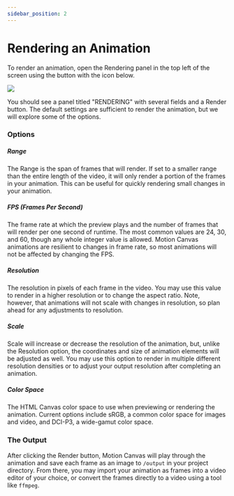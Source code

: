 ```yaml
---
sidebar_position: 2
---
```


# Rendering an Animation

To render an animation, open the Rendering panel in the top left of the screen
using the button with the icon below.

![](/img/rendering_icon.svg)

You should see a panel titled "RENDERING" with several fields and a Render
button. The default settings are sufficient to render the animation, but we will
explore some of the options.

### Options

##### Range

The Range is the span of frames that will render. If set to a smaller range than
the entire length of the video, it will only render a portion of the frames in
your animation. This can be useful for quickly rendering small changes in your
animation.

##### FPS (Frames Per Second)

The frame rate at which the preview plays and the number of frames that will
render per one second of runtime. The most common values are 24, 30, and 60,
though any whole integer value is allowed. Motion Canvas animations are
resilient to changes in frame rate, so most animations will not be affected by
changing the FPS.

##### Resolution

The resolution in pixels of each frame in the video. You may use this value to
render in a higher resolution or to change the aspect ratio. Note, however, that
animations will not scale with changes in resolution, so plan ahead for any
adjustments to resolution.

##### Scale

Scale will increase or decrease the resolution of the animation, but, unlike the
Resolution option, the coordinates and size of animation elements will be
adjusted as well. You may use this option to render in multiple different
resolution densities or to adjust your output resolution after completing an
animation.

##### Color Space
The HTML Canvas color space to use when previewing or rendering the animation.
Current options include sRGB, a common color space for images and video, and
DCI-P3, a wide-gamut color space.

### The Output

After clicking the Render button, Motion Canvas will play through the animation
and save each frame as an image to `/output` in your project directory. From
there, you may import your animation as frames into a video editor of your
choice, or convert the frames directly to a video using a tool like `ffmpeg`.

